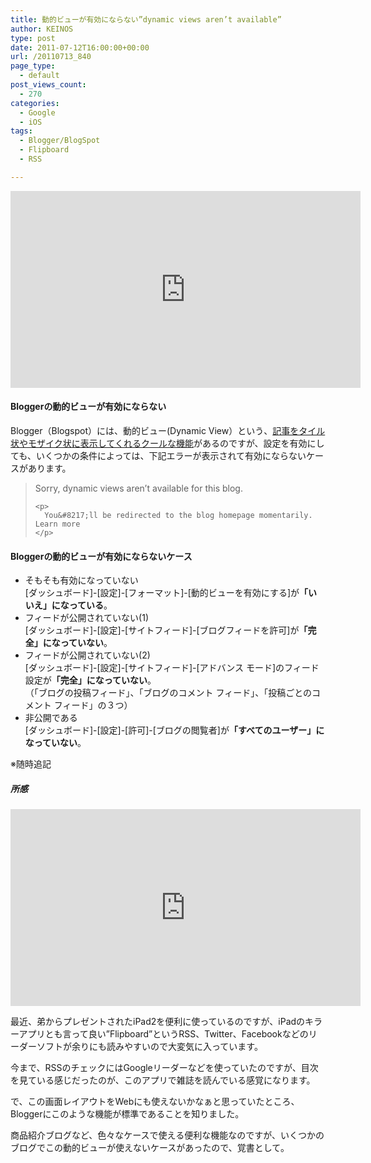 ```yaml
---
title: 動的ビューが有効にならない”dynamic views aren’t available”
author: KEINOS
type: post
date: 2011-07-12T16:00:00+00:00
url: /20110713_840
page_type:
  - default
post_views_count:
  - 270
categories:
  - Google
  - iOS
tags:
  - Blogger/BlogSpot
  - Flipboard
  - RSS

---
```

<div class="section">
  <p>
    <iframe width="560" height="315" src="https://www.youtube.com/embed/fuDuNV4h_ZI" frameborder="0" allowfullscreen></iframe>
  </p>
  
  <h4 id="outline__1">
    Bloggerの動的ビューが有効にならない
  </h4>
  
  <p>
    Blogger（Blogspot）には、動的ビュー(Dynamic View）という、<a href="http://googlejapan.blogspot.com/view/snapshot" target="_blank">記事をタイル状やモザイク状に表示してくれるクールな機能</a>があるのですが、設定を有効にしても、いくつかの条件によっては、下記エラーが表示されて有効にならないケースがあります。
  </p>
  
  <blockquote>
    <p>
      Sorry, dynamic views aren&#8217;t available for this blog.
    </p>
    
    <p>
      You&#8217;ll be redirected to the blog homepage momentarily. Learn more
    </p>
  </blockquote>
  
  <h4 id="outline__2">
    Bloggerの動的ビューが有効にならないケース
  </h4>
  
  <ul>
    <li>
      そもそも有効になっていない<br />[ダッシュボード]-[設定]-[フォーマット]-[動的ビューを有効にする]が<span style="font-weight:bold;" class="deco">「いいえ」になっている</span>。
    </li>
    <li>
      フィードが公開されていない(1)<br />[ダッシュボード]-[設定]-[サイトフィード]-[ブログフィードを許可]が<span style="font-weight:bold;" class="deco">「完全」になっていない</span>。
    </li>
    <li>
      フィードが公開されていない(2)<br />[ダッシュボード]-[設定]-[サイトフィード]-[アドバンス モード]のフィード設定が<span style="font-weight:bold;" class="deco">「完全」になっていない</span>。<br />（「ブログの投稿フィード」、「ブログのコメント フィード」、「投稿ごとのコメント フィード」の３つ）
    </li>
    <li>
      非公開である<br />[ダッシュボード]-[設定]-[許可]-[ブログの閲覧者]が<span style="font-weight:bold;" class="deco">「すべてのユーザー」になっていない</span>。
    </li>
  </ul>
  
  <p>
    ※随時追記
  </p>
  
  <h5 id="outline__2_1">
    所感
  </h5>
  
  <p>
    <iframe width="560" height="315" src="https://www.youtube.com/embed/LDARc7jhM8U" frameborder="0" allowfullscreen></iframe>
  </p>
  
  <p>
    最近、弟からプレゼントされたiPad2を便利に使っているのですが、iPadのキラーアプリとも言って良い&#8221;Flipboard&#8221;というRSS、Twitter、Facebookなどのリーダーソフトが余りにも読みやすいので大変気に入っています。
  </p>
  
  <p>
    今まで、RSSのチェックにはGoogleリーダーなどを使っていたのですが、目次を見ている感じだったのが、このアプリで雑誌を読んでいる感覚になります。
  </p>
  
  <p>
    で、この画面レイアウトをWebにも使えないかなぁと思っていたところ、Bloggerにこのような機能が標準であることを知りました。
  </p>
  
  <p>
    商品紹介ブログなど、色々なケースで使える便利な機能なのですが、いくつかのブログでこの動的ビューが使えないケースがあったので、覚書として。
  </p>
</div>